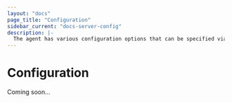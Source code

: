 ```yaml
---
layout: "docs"
page_title: "Configuration"
sidebar_current: "docs-server-config"
description: |-
  The agent has various configuration options that can be specified via the command-line or via configuration files. All of the configuration options are completely optional. Defaults are specified with their descriptions.
---
```


# Configuration

Coming soon...